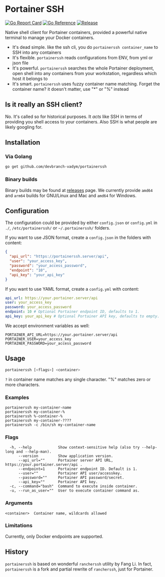 # Portainer SSH

[![Go Report Card](https://goreportcard.com/badge/github.com/devbranch-vadym/portainerssh)](https://goreportcard.com/report/github.com/devbranch-vadym/portainerssh)
[![Go Reference](https://pkg.go.dev/badge/github.com/devbranch-vadym/portainerssh.svg)](https://pkg.go.dev/github.com/devbranch-vadym/portainerssh)
[![Release](https://img.shields.io/github/v/release/devbranch-vadym/portainerssh.svg?style=flat-square)](https://github.com/devbranch-vadym/portainerssh/releases/latest)

Native shell client for Portainer containers, provided a powerful native terminal to manage your Docker containers.

* It's dead simple. like the ssh cli, you do `portainerssh container_name` to SSH into any containers
* It's flexible. `portainerssh` reads configurations from ENV, from yml or json file
* It's powerful. `portainerssh` searches the whole Portainer deployment, open shell into any containers from your
  workstation, regardless which host it belongs to
* It's smart. `portainerssh` uses fuzzy container name matching. Forget the container name? it doesn't matter, use "*"
  or "%" instead

## Is it really an SSH client?
No. It's called so for historical purposes. It _acts_ like SSH in terms of providing you shell access to your
containers. Also SSH is what people are likely googling for.


## Installation

### Via Golang

```bash
go get github.com/devbranch-vadym/portainerssh
````

### Binary builds

Binary builds may be found at [releases](https://github.com/devbranch-vadym/portainerssh/releases)
page. We currently provide `amd64` and `arm64` builds for GNU/Linux and Mac and `amd64` for Windows.

## Configuration

The configuration could be provided by either `config.json` or `config.yml` in `./`, `/etc/portainerssh/` or `~/.portainerssh/` folders.

If you want to use JSON format, create a `config.json` in the folders with content:

```json
{
  "api_url": "https://portainerssh.server/api",
  "user": "your_access_key",
  "password": "your_access_password",
  "endpoint": "10",
  "api_key": "your_api_key"
}
```

If you want to use YAML format, create a `config.yml` with content:

```yml
api_url: https://your.portainer.server/api
user: your_access_key
password: your_access_password
endpoint: 10 # Optional Portainer endpoint ID, defaults to 1.
api_key: your_api_key # Optional Portainer API key, defaults to empty. Replaces username and password.
```

We accept environment variables as well:

```shell
PORTAINER_API_URL=https://your.portainer.server/api
PORTAINER_USER=your_access_key
PORTAINER_PASSWORD=your_access_password
```

## Usage

```bash
portainerssh [<flags>] <container>
````

`?` in container name matches any single character. "%" matches zero or more characters.

### Examples

```
portainerssh my-container-name
portainerssh my-container-%
portainerssh %-container-%
portainerssh my-container-????
portainerssh -c /bin/sh my-container-name
```

### Flags

```
  -h, --help            Show context-sensitive help (also try --help-long and --help-man).
      --version         Show application version.
      --api_url=""      Portainer server API URL, https://your.portainer.server/api .
      --endpoint=1      Portainer endpoint ID. Default is 1.
      --user=""         Portainer API user/accesskey.
      --password=""     Portainer API password/secret.
      --api_key=""      Portainer API key.
  -c, --command="bash"  Command to execute inside container.
  -u, --run_as_user=""  User to execute container command as.
```

### Arguments

```
<container>  Container name, wildcards allowed
```

### Limitations
Currently, only Docker endpoints are supported.

## History
`portainerssh` is based on wonderful `rancherssh` utility by Fang Li. In fact, `portainerssh` is a fork and partial
rewrite of `rancherssh`, just for Portainer.
